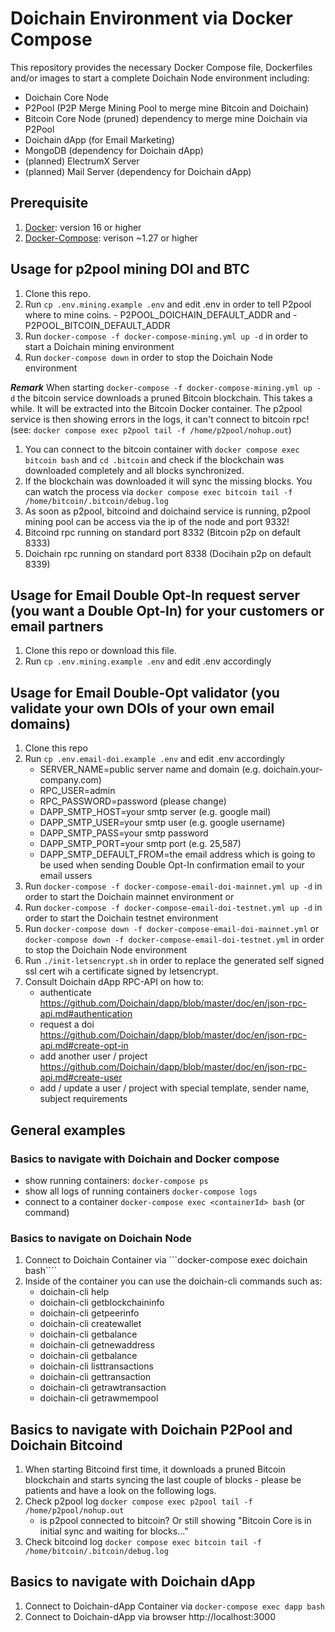 # Doichain Environment via Docker Compose 

This repository provides the necessary Docker Compose file, Dockerfiles and/or images to start a complete Doichain Node environment including:
- Doichain Core Node
- P2Pool (P2P Merge Mining Pool to merge mine Bitcoin and Doichain)
- Bitcoin Core Node (pruned) dependency to merge mine Doichain via P2Pool
- Doichain dApp (for Email Marketing)
- MongoDB (dependency for Doichain dApp)
- (planned) ElectrumX Server
- (planned) Mail Server (dependency for Doichain dApp)

## Prerequisite 
1. [Docker](https://docs.docker.com/engine/install/): version 16 or higher 
2. [Docker-Compose](https://docs.docker.com/compose/install/): verison ~1.27 or higher 

## Usage for p2pool mining DOI and BTC 
1. Clone this repo.
2. Run ```cp .env.mining.example .env``` and edit .env in order to tell P2pool where to mine coins. 
        - P2POOL_DOICHAIN_DEFAULT_ADDR and 
        - P2POOL_BITCOIN_DEFAULT_ADDR  
3. Run ```docker-compose -f docker-compose-mining.yml up -d``` in order to start a Doichain mining environment
4. Run ```docker-compose down``` in order to stop the Doichain Node environment

***Remark***
When starting ```docker-compose -f docker-compose-mining.yml up -d``` the bitcoin service downloads a pruned Bitcoin blockchain. This takes a while. It will be extracted into the Bitcoin Docker container. The p2pool service is then showing errors in the logs, it can't connect to bitcoin rpc! (see: ```docker compose exec p2pool tail -f /home/p2pool/nohup.out```) 
1. You can connect to the bitcoin container with ```docker compose exec bitcoin bash``` and ```cd .bitcoin``` and check if the blockchain was downloaded completely and all blocks synchronized.
2. If the blockchain was downloaded it will sync the missing blocks. You can watch the process via ```docker compose exec bitcoin tail -f /home/bitcoin/.bitcoin/debug.log```
3. As soon as p2pool, bitcoind and doichaind service is running, p2pool mining pool can be access via the ip of the node and port 9332!
4. Bitcoind rpc running on standard port 8332 (Bitcoin p2p on default 8333)
5. Doichain rpc running on standard port 8338 (Docihain p2p on default 8339)

## Usage for Email Double Opt-In request server (you want a Double Opt-In) for your customers or email partners
1. Clone this repo or download this file.
2. Run ```cp .env.mining.example .env``` and edit .env accordingly

## Usage for Email Double-Opt validator (you validate your own DOIs of your own email domains)
1. Clone this repo
2. Run ```cp .env.email-doi.example .env``` and edit .env accordingly
    - SERVER_NAME=public server name and domain (e.g. doichain.your-company.com)
    - RPC_USER=admin
    - RPC_PASSWORD=password (please change)
    - DAPP_SMTP_HOST=your smtp server (e.g. google mail)
    - DAPP_SMTP_USER=your smtp user (e.g. google username)
    - DAPP_SMTP_PASS=your smtp password 
    - DAPP_SMTP_PORT=your smtp port (e.g. 25,587)
    - DAPP_SMTP_DEFAULT_FROM=the email address which is going to be used when sending Double Opt-In confirmation email to your email ussers
3. Run ```docker-compose -f docker-compose-email-doi-mainnet.yml up -d``` in order to start the Doichain mainnet environment or 
4. Run ```docker-compose -f docker-compose-email-doi-testnet.yml up -d``` in order to start the Doichain testnet environment 
5. Run ```docker-compose down -f docker-compose-email-doi-mainnet.yml``` or  ```docker-compose down -f docker-compose-email-doi-testnet.yml``` in order to stop the Doichain Node environment
6. Run ```./init-letsencrypt.sh``` in order to replace the generated self signed ssl cert wih a certificate signed by letsencrypt.
7. Consult Doichain dApp RPC-API on how to:
    - authenticate https://github.com/Doichain/dapp/blob/master/doc/en/json-rpc-api.md#authentication
    - request a doi https://github.com/Doichain/dapp/blob/master/doc/en/json-rpc-api.md#create-opt-in
    - add another user / project https://github.com/Doichain/dapp/blob/master/doc/en/json-rpc-api.md#create-user
    - add / update a user / project with special template, sender name, subject requirements  


## General examples  
### Basics to navigate with Doichain and Docker compose
- show running containers: ```docker-compose ps```
- show all logs of running containers ```docker-compose logs``` 
- connect to a container ```docker-compose exec <containerId> bash``` (or command)

### Basics to navigate on Doichain Node
1. Connect to Doichain Container via ```docker-compose exec doichain bash````
2. Inside of the container you can use the doichain-cli commands such as:
    - doichain-cli help
    - doichain-cli getblockchaininfo
    - doichain-cli getpeerinfo
    - doichain-cli createwallet
    - doichain-cli getbalance
    - doichain-cli getnewaddress
    - doichain-cli getbalance
    - doichain-cli listtransactions
    - doichain-cli gettransaction
    - doichain-cli getrawtransaction
    - doichain-cli getrawmempool

## Basics to navigate with Doichain P2Pool and Doichain Bitcoind
1. When starting Bitcoind first time, it downloads a pruned Bitcoin blockchain and starts syncing the last couple of blocks - please be patients and have a look on the following logs.
2. Check p2pool log ```docker compose exec p2pool tail -f /home/p2pool/nohup.out```
    - is p2pool connected to bitcoin? Or still showing "Bitcoin Core is in initial sync and waiting for blocks..."
3. Check bitcoind log ```docker compose exec bitcoin tail -f /home/bitcoin/.bitcoin/debug.log``` 

## Basics to navigate with Doichain dApp 
1. Connect to Doichain-dApp Container via ```docker-compose exec dapp bash```
2. Connect to Doichain-dApp via browser http://localhost:3000
